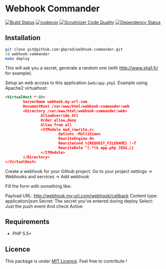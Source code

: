 # Webhook Commander

[![Build Status](https://travis-ci.org/gbprod/webhook-commander.svg?branch=master)](https://travis-ci.org/gbprod/webhook-commander)
[![codecov](https://codecov.io/gh/gbprod/webhook-commander/branch/master/graph/badge.svg)](https://codecov.io/gh/gbprod/webhook-commander)
[![Scrutinizer Code Quality](https://scrutinizer-ci.com/g/gbprod/webhook-commander/badges/quality-score.png?b=master)](https://scrutinizer-ci.com/g/gbprod/webhook-commander/?branch=master)
[![Dependency Status](https://www.versioneye.com/user/projects/574a9caace8d0e004130d3aa/badge.svg)](https://www.versioneye.com/user/projects/574a9caace8d0e004130d3aa)

## Installation

```bash
git clone git@github.com:gbprod/webhook-commander.git
cd webhook-commander
make deploy
```

This will ask you a secret, generate a random one (with http://www.sha1.fr/ for example).

Setup an web access to this application (`web/app.php`).
Example using Apache2 virtualhost:

```xml
<VirtualHost *:80>
        ServerName webhook.my-url.com
        DocumentRoot /var/www/html/webhook-commander/web
        <Directory /var/www/html/webhook-commander/web>
                AllowOverride All
                Order allow,deny
                Allow from all
                <IfModule mod_rewrite.c>
                        Options -MultiViews
                        RewriteEngine On
                        RewriteCond %{REQUEST_FILENAME} !-f
                        RewriteRule ^(.*)$ app.php [QSA,L]
                </IfModule>
        </Directory>
</VirtualHost>

```

Create a webhook for your Github project.
Go to your project settings -> Webhooks and services -> Add webhook

Fill the form with something like:

Payload URL: http://webhook.my-url.com/webhook/callback
Content type: application/json
Secret: The secret you've entered during deploy
Select: Just the push event
And check Active

## Requirements

 * PHP 5.5+

## Licence

This package is under [MIT Licence](LICENCE).
Feel free to contribute !